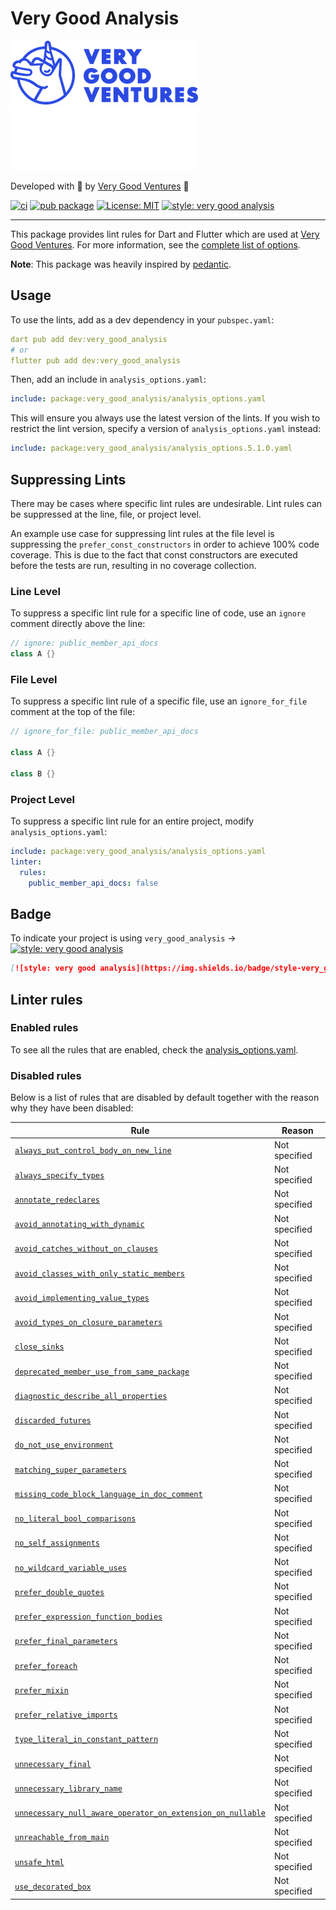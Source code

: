 # Very Good Analysis

[![Very Good Ventures][logo_black]][very_good_ventures_link_light]
[![Very Good Ventures][logo_white]][very_good_ventures_link_dark]

Developed with 💙 by [Very Good Ventures][very_good_ventures_link] 🦄

[![ci][ci_badge]][ci_badge_link]
[![pub package][pub_badge]][pub_badge_link]
[![License: MIT][license_badge]][license_badge_link]
[![style: very good analysis][badge]][badge_link]

---

This package provides lint rules for Dart and Flutter which are used at [Very Good Ventures][very_good_ventures_link]. For more information, see the [complete list of options][analysis_options_yaml].

**Note**: This package was heavily inspired by [pedantic][pedantic_link].

## Usage

To use the lints, add as a dev dependency in your `pubspec.yaml`:

```yaml
dart pub add dev:very_good_analysis
# or
flutter pub add dev:very_good_analysis
```

Then, add an include in `analysis_options.yaml`:

```yaml
include: package:very_good_analysis/analysis_options.yaml
```

This will ensure you always use the latest version of the lints. If you wish to restrict the lint version, specify a version of `analysis_options.yaml` instead:

```yaml
include: package:very_good_analysis/analysis_options.5.1.0.yaml
```

## Suppressing Lints

There may be cases where specific lint rules are undesirable. Lint rules can be suppressed at the line, file, or project level.

An example use case for suppressing lint rules at the file level is suppressing the `prefer_const_constructors` in order to achieve 100% code coverage. This is due to the fact that const constructors are executed before the tests are run, resulting in no coverage collection.

### Line Level

To suppress a specific lint rule for a specific line of code, use an `ignore` comment directly above the line:

```dart
// ignore: public_member_api_docs
class A {}
```

### File Level

To suppress a specific lint rule of a specific file, use an `ignore_for_file` comment at the top of the file:

```dart
// ignore_for_file: public_member_api_docs

class A {}

class B {}
```

### Project Level

To suppress a specific lint rule for an entire project, modify `analysis_options.yaml`:

```yaml
include: package:very_good_analysis/analysis_options.yaml
linter:
  rules:
    public_member_api_docs: false
```

## Badge

To indicate your project is using `very_good_analysis` →
[![style: very good analysis][badge]][badge_link]

```md
[![style: very good analysis](https://img.shields.io/badge/style-very_good_analysis-B22C89.svg)](https://pub.dev/packages/very_good_analysis)
```

## Linter rules

### Enabled rules

To see all the rules that are enabled, check the [analysis_options.yaml][analysis_options_yaml].

### Disabled rules

Below is a list of rules that are disabled by default together with the reason why they have been disabled:

| Rule                                                                                                                                                       | Reason        |
| ---------------------------------------------------------------------------------------------------------------------------------------------------------- | ------------- |
| [`always_put_control_body_on_new_line`](https://dart.dev/tools/linter-rules/always_put_control_body_on_new_line)                                           | Not specified |
| [`always_specify_types`](https://dart.dev/tools/linter-rules/always_specify_types)                                                                         | Not specified |
| [`annotate_redeclares`](https://dart.dev/tools/linter-rules/annotate_redeclares)                                                                           | Not specified |
| [`avoid_annotating_with_dynamic`](https://dart.dev/tools/linter-rules/avoid_annotating_with_dynamic)                                                       | Not specified |
| [`avoid_catches_without_on_clauses`](https://dart.dev/tools/linter-rules/avoid_catches_without_on_clauses)                                                 | Not specified |
| [`avoid_classes_with_only_static_members`](https://dart.dev/tools/linter-rules/avoid_classes_with_only_static_members)                                     | Not specified |
| [`avoid_implementing_value_types`](https://dart.dev/tools/linter-rules/avoid_implementing_value_types)                                                     | Not specified |
| [`avoid_types_on_closure_parameters`](https://dart.dev/tools/linter-rules/avoid_types_on_closure_parameters)                                               | Not specified |
| [`close_sinks`](https://dart.dev/tools/linter-rules/close_sinks)                                                                                           | Not specified |
| [`deprecated_member_use_from_same_package`](https://dart.dev/tools/linter-rules/deprecated_member_use_from_same_package)                                   | Not specified |
| [`diagnostic_describe_all_properties`](https://dart.dev/tools/linter-rules/diagnostic_describe_all_properties)                                             | Not specified |
| [`discarded_futures`](https://dart.dev/tools/linter-rules/discarded_futures)                                                                               | Not specified |
| [`do_not_use_environment`](https://dart.dev/tools/linter-rules/do_not_use_environment)                                                                     | Not specified |
| [`matching_super_parameters`](https://dart.dev/tools/linter-rules/matching_super_parameters)                                                               | Not specified |
| [`missing_code_block_language_in_doc_comment`](https://dart.dev/tools/linter-rules/missing_code_block_language_in_doc_comment)                             | Not specified |
| [`no_literal_bool_comparisons`](https://dart.dev/tools/linter-rules/no_literal_bool_comparisons)                                                           | Not specified |
| [`no_self_assignments`](https://dart.dev/tools/linter-rules/no_self_assignments)                                                                           | Not specified |
| [`no_wildcard_variable_uses`](https://dart.dev/tools/linter-rules/no_wildcard_variable_uses)                                                               | Not specified |
| [`prefer_double_quotes`](https://dart.dev/tools/linter-rules/prefer_double_quotes)                                                                         | Not specified |
| [`prefer_expression_function_bodies`](https://dart.dev/tools/linter-rules/prefer_expression_function_bodies)                                               | Not specified |
| [`prefer_final_parameters`](https://dart.dev/tools/linter-rules/prefer_final_parameters)                                                                   | Not specified |
| [`prefer_foreach`](https://dart.dev/tools/linter-rules/prefer_foreach)                                                                                     | Not specified |
| [`prefer_mixin`](https://dart.dev/tools/linter-rules/prefer_mixin)                                                                                         | Not specified |
| [`prefer_relative_imports`](https://dart.dev/tools/linter-rules/prefer_relative_imports)                                                                   | Not specified |
| [`type_literal_in_constant_pattern`](https://dart.dev/tools/linter-rules/type_literal_in_constant_pattern)                                                 | Not specified |
| [`unnecessary_final`](https://dart.dev/tools/linter-rules/unnecessary_final)                                                                               | Not specified |
| [`unnecessary_library_name`](https://dart.dev/tools/linter-rules/unnecessary_library_name)                                                                 | Not specified |
| [`unnecessary_null_aware_operator_on_extension_on_nullable`](https://dart.dev/tools/linter-rules/unnecessary_null_aware_operator_on_extension_on_nullable) | Not specified |
| [`unreachable_from_main`](https://dart.dev/tools/linter-rules/unreachable_from_main)                                                                       | Not specified |
| [`unsafe_html`](https://dart.dev/tools/linter-rules/unsafe_html)                                                                                           | Not specified |
| [`use_decorated_box`](https://dart.dev/tools/linter-rules/use_decorated_box)                                                                               | Not specified |

[analysis_options_yaml]: https://github.com/VeryGoodOpenSource/very_good_analysis/blob/main/lib/analysis_options.5.1.0.yaml
[ci_badge]: https://github.com/VeryGoodOpenSource/very_good_analysis/workflows/ci/badge.svg
[ci_badge_link]: https://github.com/VeryGoodOpenSource/very_good_analysis/actions
[badge]: https://img.shields.io/badge/style-very_good_analysis-B22C89.svg
[badge_link]: https://pub.dev/packages/very_good_analysis
[license_badge]: https://img.shields.io/badge/license-MIT-blue.svg
[license_badge_link]: https://opensource.org/licenses/MIT
[logo_black]: https://raw.githubusercontent.com/VGVentures/very_good_brand/main/styles/README/vgv_logo_black.png#gh-light-mode-only
[logo_white]: https://raw.githubusercontent.com/VGVentures/very_good_brand/main/styles/README/vgv_logo_white.png#gh-dark-mode-only
[pedantic_link]: https://github.com/dart-lang/pedantic
[pub_badge]: https://img.shields.io/pub/v/very_good_analysis.svg
[pub_badge_link]: https://pub.dartlang.org/packages/very_good_analysis
[very_good_ventures_link]: https://verygood.ventures
[very_good_ventures_link_dark]: https://verygood.ventures#gh-dark-mode-only
[very_good_ventures_link_light]: https://verygood.ventures#gh-light-mode-only

